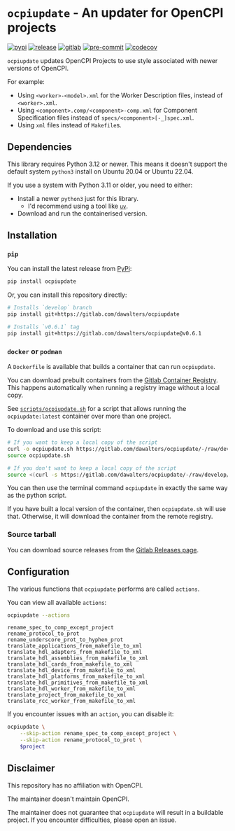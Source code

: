# `ocpiupdate` - An updater for OpenCPI projects

[![pypi](https://img.shields.io/pypi/v/ocpiupdate)](https://pypi.org/project/ocpiupdate/)
[![release](https://gitlab.com/dawalters/ocpiupdate/-/badges/release.svg)](https://gitlab.com/dawalters/ocpiupdate/-/releases)
[![gitlab](https://gitlab.com/dawalters/ocpiupdate/badges/develop/pipeline.svg)](https://gitlab.com/dawalters/ocpiupdate/-/pipelines?page=1&scope=all&ref=develop)
[![pre-commit](https://img.shields.io/badge/pre--commit-enabled-brightgreen?logo=pre-commit)](https://github.com/pre-commit/pre-commit)
[![codecov](https://codecov.io/gitlab/dawalters/ocpiupdate/branch/develop/graph/badge.svg)](https://codecov.io/gitlab/dawalters/ocpiupdate)

`ocpiupdate` updates OpenCPI Projects to use style associated with newer
versions of OpenCPI.

For example:

- Using `<worker>-<model>.xml` for the Worker Description files, instead of
  `<worker>.xml`.
- Using `<component>.comp/<component>-comp.xml` for Component Specification
  files instead of `specs/<component>[-_]spec.xml`.
- Using `xml` files instead of `Makefile`s.

## Dependencies

This library requires Python 3.12 or newer. This means it doesn't support the
default system `python3` install on Ubuntu 20.04 or Ubuntu 22.04.

If you use a system with Python 3.11 or older, you need to either:

- Install a newer `python3` just for this library.
    - I'd recommend using a tool like [`uv`](https://docs.astral.sh/uv).
- Download and run the containerised version.

## Installation

### `pip`

You can install the latest release from [PyPi](https://pypi.org/project/ocpiupdate):

```bash
pip install ocpiupdate
```

Or, you can install this repository directly:

```bash
# Installs `develop` branch
pip install git+https://gitlab.com/dawalters/ocpiupdate

# Installs `v0.6.1` tag
pip install git+https://gitlab.com/dawalters/ocpiupdate@v0.6.1
```

### `docker` or `podman`

A `Dockerfile` is available that builds a container that can run `ocpiupdate`.

You can download prebuilt containers from the
[Gitlab Container Registry](https://gitlab.com/dawalters/ocpiupdate/container_registry).
This happens automatically when running a registry image without a local copy.

See [`scripts/ocpiupdate.sh`](https://gitlab.com/dawalters/ocpiupdate/-/tree/develop/scripts/ocpiupdate.sh)
for a script that allows running the `ocpiupdate:latest` container over more
than one project.

To download and use this script:

```bash
# If you want to keep a local copy of the script
curl -o ocpiupdate.sh https://gitlab.com/dawalters/ocpiupdate/-/raw/develop/scripts/ocpiupdate.sh
source ocpiupdate.sh

# If you don't want to keep a local copy of the script
source <(curl -s https://gitlab.com/dawalters/ocpiupdate/-/raw/develop/scripts/ocpiupdate.sh)
```

You can then use the terminal command `ocpiupdate` in exactly the same way as
the python script.

If you have built a local version of the container, then `ocpiupdate.sh` will
use that. Otherwise, it will download the container from the remote registry.

### Source tarball

You can download source releases from the
[Gitlab Releases page](https://gitlab.com/dawalters/ocpiupdate/-/releases).

## Configuration

The various functions that `ocpiupdate` performs are called `actions`.

You can view all available `actions`:

```bash
ocpiupdate --actions
```

```
rename_spec_to_comp_except_project
rename_protocol_to_prot
rename_underscore_prot_to_hyphen_prot
translate_applications_from_makefile_to_xml
translate_hdl_adapters_from_makefile_to_xml
translate_hdl_assemblies_from_makefile_to_xml
translate_hdl_cards_from_makefile_to_xml
translate_hdl_device_from_makefile_to_xml
translate_hdl_platforms_from_makefile_to_xml
translate_hdl_primitives_from_makefile_to_xml
translate_hdl_worker_from_makefile_to_xml
translate_project_from_makefile_to_xml
translate_rcc_worker_from_makefile_to_xml
```

If you encounter issues with an `action`, you can disable it:

```bash
ocpiupdate \
    --skip-action rename_spec_to_comp_except_project \
    --skip-action rename_protocol_to_prot \
    $project
```

## Disclaimer

This repository has no affiliation with OpenCPI.

The maintainer doesn't maintain OpenCPI.

The maintainer does not guarantee that `ocpiupdate` will result in a buildable
project. If you encounter difficulties, please open an issue.
